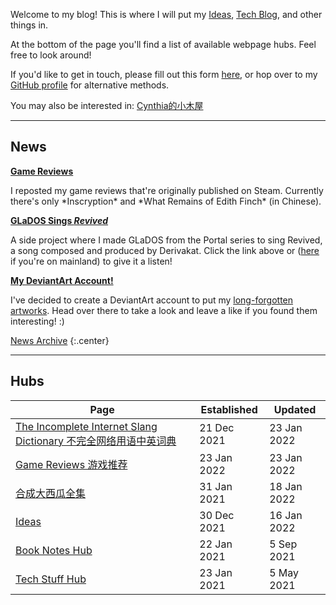 Welcome to my blog! This is where I will put my [Ideas](ideas), [Tech Blog](/Tech%20Stuff), and other things in.

At the bottom of the page you'll find a list of available webpage hubs. Feel free to look around!

If you'd like to get in touch, please fill out this form [here](/contact),
or hop over to my [GitHub profile](https://github.com/Cynthia7979/) for alternative methods.

You may also be interested in: [Cynthia的小木屋](cynthia-s-cabin.wikidot.com)

---------

## News

<div class="news-block">
    <b><a href="https://cynthia7979.github.io/games">Game Reviews</a></b>
    <p>
    I reposted my game reviews that're originally published on Steam. Currently there's only *Inscryption* and *What Remains of Edith Finch* (in Chinese).
    </p>
</div>

<div class="news-block">
    <b><a href="https://youtu.be/7QLaYM7dXWo">GLaDOS Sings <i>Revived</i></a></b>
    <p>
    A side project where I made GLaDOS from the Portal series to sing Revived, a song composed and produced by Derivakat. Click the link above or (<a href="https://www.bilibili.com/video/BV1Xq4y1k7gT">here</a> if you're on mainland) to give it a listen!
    </p>
</div>

<div class="news-block">
    <b><a href="https://www.deviantart.com/cynthia7979">My DeviantArt Account!</a></b>
    <p>
    I've decided to create a DeviantArt account to put my <a href="https://github.com/Cynthia7979/images/tree/master/artwork">long-forgotten artworks</a>.
    Head over there to take a look and leave a like if you found them interesting! :)
    </p>
</div>

[News Archive](/news-archive)
{:.center}

--------

## Hubs

| Page | Established | Updated |
|------|-------------|---------|
| [The Incomplete Internet Slang Dictionary 不完全网络用语中英词典](www-dict) | 21 Dec 2021 | 23 Jan 2022 |
| [Game Reviews 游戏推荐](games) | 23 Jan 2022 | 23 Jan 2022 |
| [合成大西瓜全集](daxigua) | 31 Jan 2021 | 18 Jan 2022 |
| [Ideas](ideas) | 30 Dec 2021 | 16 Jan 2022 |
| [Book Notes Hub](/Book%20Notes) | 22 Jan 2021 | 5 Sep 2021 |
| [Tech Stuff Hub](/Tech%20Stuff) | 23 Jan 2021 | 5 May 2021 |

